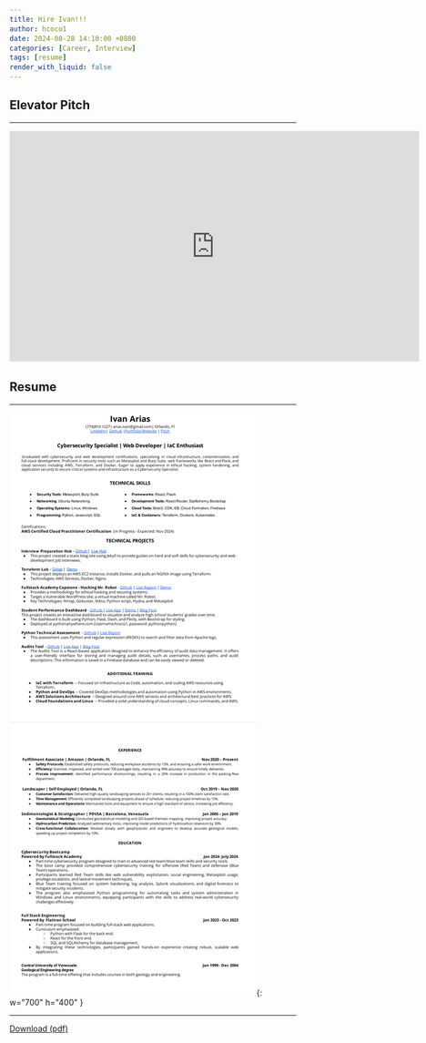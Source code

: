 ```yaml
---
title: Hire Ivan!!!
author: hcoco1
date: 2024-08-28 14:10:00 +0800
categories: [Career, Interview]
tags: [resume]
render_with_liquid: false
---
```


## Elevator Pitch
---

<iframe width="720" height="405"  src="https://www.youtube.com/embed/nDmjEXNlsj8?si=x7yG3M40RN50RGat" title="YouTube video player" frameborder="0" allow="accelerometer; autoplay; clipboard-write; encrypted-media; gyroscope; picture-in-picture; web-share" referrerpolicy="strict-origin-when-cross-origin" allowfullscreen></iframe>



## Resume

---

![Desktop View](/assets/resume_iva.png){: w="700" h="400" }

---


  <div>
    <a
      href="https://hcoco1-website-bucket-12345.s3.amazonaws.com/Ivan_Arias_Resume.pdf"
      download
      >Download (pdf)</a
    >
  </div>
